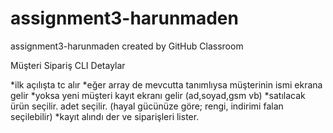# assignment3-harunmaden
assignment3-harunmaden created by GitHub Classroom

Müşteri Sipariş CLI Detaylar

*ilk açılışta tc alır
*eğer array de mevcutta tanımlıysa müşterinin ismi ekrana gelir
             *yoksa yeni müşteri kayıt ekranı gelir (ad,soyad,gsm vb)
*satılacak ürün seçilir. adet seçilir. (hayal gücünüze göre; rengi, indirimi falan seçilebilir)
*kayıt alındı der ve siparişleri lister.
